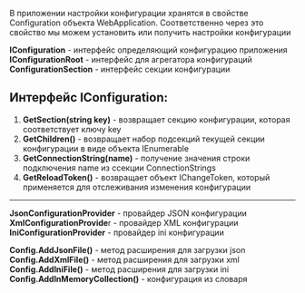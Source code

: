 В приложении настройки конфигурации хранятся в свойстве Configuration объекта WebApplication. Соответственно через это свойство мы можем установить или получить настройки конфигурации

**IConfiguration** - интерфейс определяющий конфигурацию приложения **IConfigurationRoot** - интерфейс для агрегатора конфигураций **ConfigurationSection** - интерфейс секции конфигурации

## Интерфейс IConfiguration:

1. **GetSection(string key)** - возвращает секцию конфигурации, которая соответствует ключу key
2. **GetChildren()** - возвращает набор подсекций текущей секции конфигурации в виде объекта IEnumerable
3. **GetConnectionString(name)** - получение значения строки подключения name из cсекции ConnectionStrings
4. **GetReloadToken()** - возвращает объект IChangeToken, который применяется для отслеживания изменения конфигурации

---

**JsonConfigurationProvider** - провайдер JSON конфигурации **XmlConfigurationProvide**r - провайдер XML конфигурации **IniConfigurationProvider** - провайдер ini конфигурации

**Config.AddJsonFile()** - метод расширения для загрузки json **Config.AddXmlFile()** - метод расширения для загрузки xml **Config.AddIniFile()** - метод расширения для загрузки ini **Config.AddInMemoryCollection()** - конфигурация из словаря